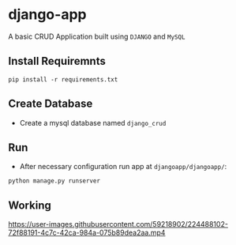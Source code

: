 # django-app

A basic CRUD Application built using  `DJANGO` and  `MySQL`

## Install Requiremnts

```
pip install -r requirements.txt
```


## Create Database
- Create a mysql database named `django_crud`

## Run
- After necessary configuration run app at `djangoapp/djangoapp/`:

```
python manage.py runserver
```

## Working


https://user-images.githubusercontent.com/59218902/224488102-72f88191-4c7c-42ca-984a-075b89dea2aa.mp4

